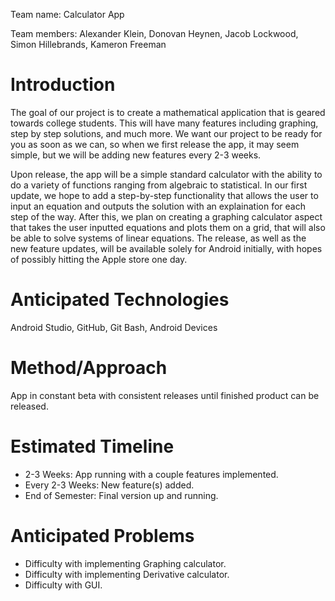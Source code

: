 Team name: Calculator App

Team members: Alexander Klein, Donovan Heynen, Jacob Lockwood, Simon Hillebrands, Kameron Freeman

# Introduction

The goal of our project is to create a mathematical application that is geared towards college students. This will have many features including graphing, step by step solutions, and much more. We want our project to be ready for you as soon as we can, so when we first release the app, it may seem simple, but we will be adding new features every 2-3 weeks.

Upon release, the app will be a simple standard calculator with the ability to do a variety of functions ranging from algebraic to statistical. In our first update, we hope to add a step-by-step functionality that allows the user to input an equation and outputs the solution with an explaination for each step of the way. After this, we plan on creating a graphing calculator aspect that takes the user inputted equations and plots them on a grid, that will also be able to solve systems of linear equations. The release, as well as the new feature updates, will be available solely for Android initially, with hopes of possibly hitting the Apple store one day. 

# Anticipated Technologies

Android Studio, GitHub, Git Bash, Android Devices

# Method/Approach

App in constant beta with consistent releases until finished product can be released.

# Estimated Timeline

- 2-3 Weeks: App running with a couple features implemented.
- Every 2-3 Weeks: New feature(s) added.
- End of Semester: Final version up and running.

# Anticipated Problems

- Difficulty with implementing Graphing calculator.
- Difficulty with implementing Derivative calculator.
- Difficulty with GUI.
